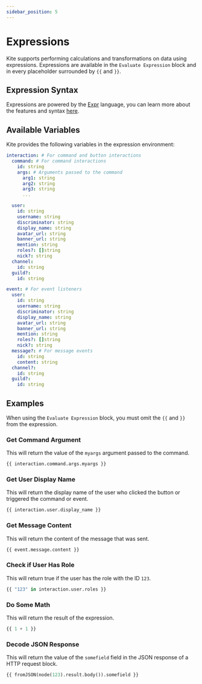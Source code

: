 ```yaml
---
sidebar_position: 5
---
```


# Expressions

Kite supports performing calculations and transformations on data using expressions. Expressions are available in the `Evaluate Expression` block and in every placeholder surrounded by `{{` and `}}`.

## Expression Syntax

Expressions are powered by the [Expr](https://expr-lang.org) language, you can learn more about the features and syntax [here](https://expr-lang.org/docs/language-definition).

## Available Variables

Kite provides the following variables in the expression environment:

```yaml
interaction: # For command and button interactions
  command: # For command interactions
    id: string
    args: # Arguments passed to the command
      arg1: string
      arg2: string
      arg3: string
      ...

  user:
    id: string
    username: string
    discriminator: string
    display_name: string
    avatar_url: string
    banner_url: string
    mention: string
    roles?: []string
    nick?: string
  channel:
    id: string
  guild?:
    id: string

event: # For event listeners
  user:
    id: string
    username: string
    discriminator: string
    display_name: string
    avatar_url: string
    banner_url: string
    mention: string
    roles?: []string
    nick?: string
  message?: # For message events
    id: string
    content: string
  channel?:
    id: string
  guild?:
    id: string
```

## Examples

When using the `Evaluate Expression` block, you must omit the `{{` and `}}` from the expression.

### Get Command Argument

This will return the value of the `myargs` argument passed to the command.

```python
{{ interaction.command.args.myargs }}
```

### Get User Display Name

This will return the display name of the user who clicked the button or triggered the command or event.

```python
{{ interaction.user.display_name }}
```

### Get Message Content

This will return the content of the message that was sent.

```python
{{ event.message.content }}
```

### Check if User Has Role

This will return true if the user has the role with the ID `123`.

```python
{{ "123" in interaction.user.roles }}
```

### Do Some Math

This will return the result of the expression.

```python
{{ 1 + 1 }}
```

### Decode JSON Response

This will return the value of the `somefield` field in the JSON response of a HTTP request block.

```python
{{ fromJSON(node(123).result.body()).somefield }}
```
